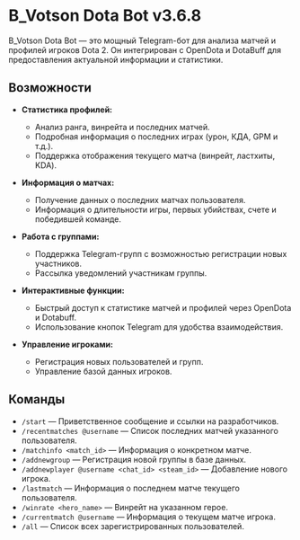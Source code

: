 # B_Votson Dota Bot v3.6.8

B_Votson Dota Bot — это мощный Telegram-бот для анализа матчей и профилей игроков Dota 2. Он интегрирован с OpenDota и DotaBuff для предоставления актуальной информации и статистики.

## Возможности
- **Статистика профилей:**
  - Анализ ранга, винрейта и последних матчей.
  - Подробная информация о последних играх (урон, КДА, GPM и т.д.).
  - Поддержка отображения текущего матча (винрейт, ластхиты, KDA).

- **Информация о матчах:**
  - Получение данных о последних матчах пользователя.
  - Информация о длительности игры, первых убийствах, счете и победившей команде.

- **Работа с группами:**
  - Поддержка Telegram-групп с возможностью регистрации новых участников.
  - Рассылка уведомлений участникам группы.

- **Интерактивные функции:**
  - Быстрый доступ к статистике матчей и профилей через OpenDota и Dotabuff.
  - Использование кнопок Telegram для удобства взаимодействия.

- **Управление игроками:**
  - Регистрация новых пользователей и групп.
  - Управление базой данных игроков.

## Команды
- `/start` — Приветственное сообщение и ссылки на разработчиков.
- `/recentmatches @username` — Список последних матчей указанного пользователя.
- `/matchinfo <match_id>` — Информация о конкретном матче.
- `/addnewgroup` — Регистрация новой группы в базе данных.
- `/addnewplayer @username <chat_id> <steam_id>` — Добавление нового игрока.
- `/lastmatch` — Информация о последнем матче текущего пользователя.
- `/winrate <hero_name>` — Винрейт на указанном герое.
- `/currentmatch @username` — Информация о текущем матче игрока.
- `/all` — Список всех зарегистрированных пользователей.




